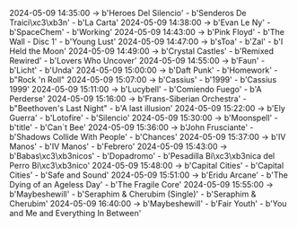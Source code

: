 2024-05-09 14:35:00 -> b'Heroes Del Silencio' - b'Senderos De Traici\xc3\xb3n' - b'La Carta'
2024-05-09 14:38:00 -> b'Evan Le Ny' - b'SpaceChem' - b'Working'
2024-05-09 14:43:00 -> b'Pink Floyd' - b'The Wall - Disc 1' - b'Young Lust'
2024-05-09 14:47:00 -> b'sToa' - b'Zal' - b'I Held the Moon'
2024-05-09 14:49:00 -> b'Crystal Castles' - b'Remixed Rewired' - b'Lovers Who Uncover'
2024-05-09 14:55:00 -> b'Faun' - b'Licht' - b'Unda'
2024-05-09 15:00:00 -> b'Daft Punk' - b'Homework' - b"Rock 'n Roll"
2024-05-09 15:07:00 -> b'Cassius' - b'1999' - b'Cassius 1999'
2024-05-09 15:11:00 -> b'Lucybell' - b'Comiendo Fuego' - b'A Perderse'
2024-05-09 15:16:00 -> b'Frans-Siberian Orchestra' - b"Beethoven's Last Night" - b'A last illusion'
2024-05-09 15:22:00 -> b'Ely Guerra' - b'Lotofire' - b'Silencio'
2024-05-09 15:30:00 -> b'Moonspell' - b'title' - b'Can`t Bee'
2024-05-09 15:36:00 -> b'John Frusciante' - b'Shadows Collide With People' - b'Chances'
2024-05-09 15:37:00 -> b'IV Manos' - b'IV Manos' - b'Febrero'
2024-05-09 15:43:00 -> b'Babas\xc3\xb3nicos' - b'Dopadromo' - b'Pesadilla Bi\xc3\xb3nica del Perro Bi\xc3\xb3nico'
2024-05-09 15:48:00 -> b'Capital Cities' - b'Capital Cities' - b'Safe and Sound'
2024-05-09 15:51:00 -> b'Eridu Arcane' - b'The Dying of an Ageless Day' - b'The Fragile Core'
2024-05-09 15:55:00 -> b'Maybeshewill' - b'Seraphim & Cherubim (Single)' - b'Seraphim & Cherubim'
2024-05-09 16:40:00 -> b'Maybeshewill' - b'Fair Youth' - b'You and Me and Everything In Between'
